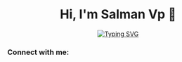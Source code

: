 <h1 align="center">Hi, I'm Salman Vp 👋</h1>


<div align="center"><a href="https://git.io/typing-svg"><img src="https://readme-typing-svg.demolab.com?font=Fira+Code&pause=1000&center=true&vCenter=true&width=435&lines=JavaScript+Developer;ReactJS+TypeScript;NodeJS+MongoDB;Problem+Solving;Self+Learning;Learning+new+things" alt="Typing SVG" /></a></div>


<h3 align="left">Connect with me:</h3>
<p align="left">
</p>



<!--
**salmanakzz/salmanakzz** is a ✨ _special_ ✨ repository because its `README.md` (this file) appears on your GitHub profile.

Here are some ideas to get you started:

- 🔭 I’m currently working on ...
- 🌱 I’m currently learning ...
- 👯 I’m looking to collaborate on ...
- 🤔 I’m looking for help with ...
- 💬 Ask me about ...
- 📫 How to reach me: ...
- 😄 Pronouns: ...
- ⚡ Fun fact: ...
-->

